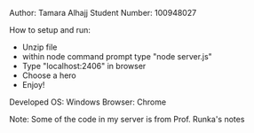 Author: Tamara Alhajj
Student Number: 100948027

How to setup and run:
- Unzip file
- within node command prompt type "node server.js"
- Type "localhost:2406" in browser
- Choose a hero
- Enjoy!

Developed
OS: Windows
Browser: Chrome

Note: Some of the code in my server is from Prof. Runka's notes
